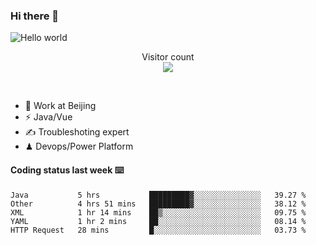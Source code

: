 ### Hi there 👋

<img src="https://raw.githubusercontent.com/sagar-viradiya/sagar-viradiya/master/resources/banner.png" alt="Hello world">
<p align="center"> 
  Visitor count<br/>
  <img src="https://profile-counter.glitch.me/youszoe/count.svg" />
</p>
<br/>

- 🍻 Work at Beijing 
- ⚡  Java/Vue
- ✍️  Troubleshoting expert
- ♟  Devops/Power Platform 

#### Coding status last week ⌨️

<!--START_SECTION:waka-->
```text
Java           5 hrs           █████████▓░░░░░░░░░░░░░░░   39.27 % 
Other          4 hrs 51 mins   █████████▓░░░░░░░░░░░░░░░   38.12 % 
XML            1 hr 14 mins    ██▒░░░░░░░░░░░░░░░░░░░░░░   09.75 % 
YAML           1 hr 2 mins     ██░░░░░░░░░░░░░░░░░░░░░░░   08.14 % 
HTTP Request   28 mins         █░░░░░░░░░░░░░░░░░░░░░░░░   03.73 % 
```
<!--END_SECTION:waka-->

<br/>
<center><img src="http://ghchart.rshah.org/409ba5/yousazoe" alt="" /></center>


